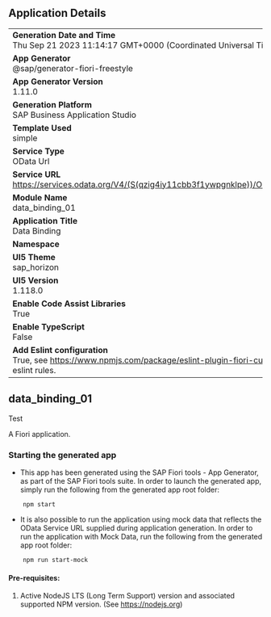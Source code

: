 ## Application Details
|               |
| ------------- |
|**Generation Date and Time**<br>Thu Sep 21 2023 11:14:17 GMT+0000 (Coordinated Universal Time)|
|**App Generator**<br>@sap/generator-fiori-freestyle|
|**App Generator Version**<br>1.11.0|
|**Generation Platform**<br>SAP Business Application Studio|
|**Template Used**<br>simple|
|**Service Type**<br>OData Url|
|**Service URL**<br>https://services.odata.org/V4/(S(qzig4iy11cbb3f1ywpgnklpe))/OData/OData.svc/
|**Module Name**<br>data_binding_01|
|**Application Title**<br>Data Binding|
|**Namespace**<br>|
|**UI5 Theme**<br>sap_horizon|
|**UI5 Version**<br>1.118.0|
|**Enable Code Assist Libraries**<br>True|
|**Enable TypeScript**<br>False|
|**Add Eslint configuration**<br>True, see https://www.npmjs.com/package/eslint-plugin-fiori-custom for the eslint rules.|

## data_binding_01

Test

A Fiori application.

### Starting the generated app

-   This app has been generated using the SAP Fiori tools - App Generator, as part of the SAP Fiori tools suite.  In order to launch the generated app, simply run the following from the generated app root folder:

```
    npm start
```

- It is also possible to run the application using mock data that reflects the OData Service URL supplied during application generation.  In order to run the application with Mock Data, run the following from the generated app root folder:

```
    npm run start-mock
```

#### Pre-requisites:

1. Active NodeJS LTS (Long Term Support) version and associated supported NPM version.  (See https://nodejs.org)


